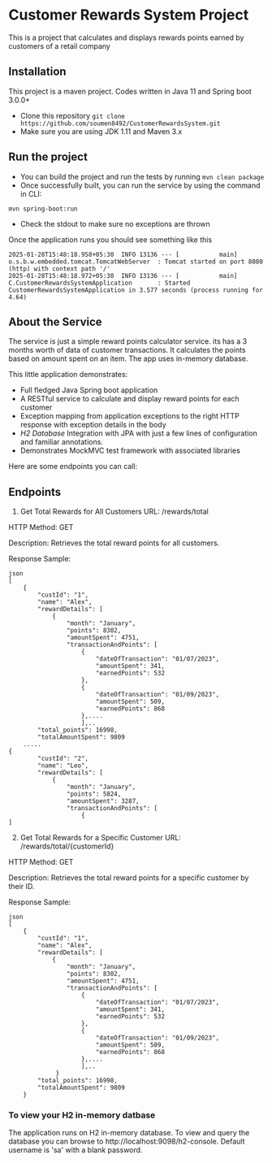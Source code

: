 
# Customer Rewards System Project

This is a project that calculates and displays rewards points earned by customers of a retail company

## Installation

This project is a maven project. Codes written in Java 11 and Spring boot 3.0.0+
* Clone this repository ```git clone https://github.com/soumen8492/CustomerRewardsSystem.git```
* Make sure you are using JDK 1.11 and Maven 3.x

## Run the project
* You can build the project and run the tests by running ```mvn clean package```
* Once successfully built, you can run the service by using the command in CLI:
```
mvn spring-boot:run
```
* Check the stdout to make sure no exceptions are thrown

Once the application runs you should see something like this

```
2025-01-28T15:48:18.958+05:30  INFO 13136 --- [           main] o.s.b.w.embedded.tomcat.TomcatWebServer  : Tomcat started on port 8080 (http) with context path '/'
2025-01-28T15:48:18.972+05:30  INFO 13136 --- [           main] C.CustomerRewardsSystemApplication       : Started CustomerRewardsSystemApplication in 3.577 seconds (process running for 4.64)
```

## About the Service

The service is just a simple reward points calculator service. its has a 3 months worth of data of customer transactions. It calculates the points based on amount spent on an item. The app uses in-memory database.
 
This little application demonstrates: 

* Full fledged Java Spring boot application
* A RESTful service to calculate and display reward points for each customer
* Exception mapping from application exceptions to the right HTTP response with exception details in the body
* *H2 Database* Integration with JPA with just a few lines of configuration and familiar annotations. 
* Demonstrates MockMVC test framework with associated libraries

Here are some endpoints you can call:

## Endpoints
1. Get Total Rewards for All Customers
  URL: /rewards/total
  
  HTTP Method: GET
  
  Description: Retrieves the total reward points for all customers.
  
  Response Sample:
```
json
[
    {
        "custId": "1",
        "name": "Alex",
        "rewardDetails": [
            {
                "month": "January",
                "points": 8302,
                "amountSpent": 4751,
                "transactionAndPoints": [
                    {
                        "dateOfTransaction": "01/07/2023",
                        "amountSpent": 341,
                        "earnedPoints": 532
                    },
                    {
                        "dateOfTransaction": "01/09/2023",
                        "amountSpent": 509,
                        "earnedPoints": 868
                    },....
                    ],..
        "total_points": 16998,
        "totalAmountSpent": 9809
    .....
{
        "custId": "2",
        "name": "Leo",
        "rewardDetails": [
            {
                "month": "January",
                "points": 5824,
                "amountSpent": 3287,
                "transactionAndPoints": [
                    {
]
```
2. Get Total Rewards for a Specific Customer
 URL: /rewards/total/{customerId}
 
 HTTP Method: GET
 
 Description: Retrieves the total reward points for a specific customer by their ID.
 
 Response Sample:
```
json
[
    {
        "custId": "1",
        "name": "Alex",
        "rewardDetails": [
            {
                "month": "January",
                "points": 8302,
                "amountSpent": 4751,
                "transactionAndPoints": [
                    {
                        "dateOfTransaction": "01/07/2023",
                        "amountSpent": 341,
                        "earnedPoints": 532
                    },
                    {
                        "dateOfTransaction": "01/09/2023",
                        "amountSpent": 509,
                        "earnedPoints": 868
                    },....
                    ],..
             }
        "total_points": 16998,
        "totalAmountSpent": 9809
    }   

```
### To view your H2 in-memory datbase

The application runs on H2 in-memory database. To view and query the database you can browse to http://localhost:9098/h2-console. Default username is 'sa' with a blank password.

